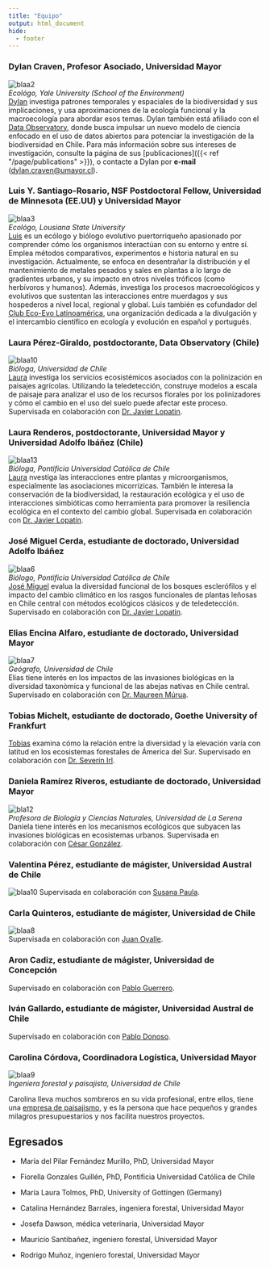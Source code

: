 ```yaml
---
title: "Equipo"
output: html_document
hide:
  - footer
---
```


### Dylan Craven, Profesor Asociado, Universidad Mayor   
![blaa2](/img/dylancraven2.png)  
_Ecológo, Yale University (School of the Environment)_  
[Dylan](https://scholar.google.com/citations?hl=en&authuser=1&user=rz2vROgAAAAJ) investiga patrones temporales y espaciales de la biodiversidad y sus implicaciones, y usa aproximaciones de la ecología funcional y la macroecología para abordar esos temas. Dylan también está afiliado con el [Data Observatory](https://www.dataobservatory.net/), donde busca impulsar un nuevo modelo de ciencia enfocado en el uso de datos abiertos para potenciar la investigación de la biodiversidad en Chile. Para más información sobre sus intereses de investigación, consulte la página de sus [publicaciones]({{< ref "/page/publications" >}}), o contacte a Dylan por **e-mail** (<dylan.craven@umayor.cl>).    


### Luis Y. Santiago-Rosario, NSF Postdoctoral Fellow, Universidad de Minnesota (EE.UU) y Universidad Mayor  
![blaa3](/img/LuisSantiago.png)  
_Ecológo, Lousiana State University_   
[Luis](https://scholar.google.com/citations?hl=en&authuser=1&user=dTZFEfIAAAAJ) es un ecólogo y biólogo evolutivo puertorriqueño apasionado por comprender cómo los organismos interactúan con su entorno y entre sí. Emplea métodos comparativos, experimentos e historia natural en su investigación. Actualmente, se enfoca en desentrañar la distribución y el mantenimiento de metales pesados y sales en plantas a lo largo de gradientes urbanos, y su impacto en otros niveles tróficos (como herbívoros y humanos). Además, investiga los procesos macroecológicos y evolutivos que sustentan las interacciones entre muerdagos y sus hospederos a nivel local, regional y global. Luis también es cofundador del [Club Eco-Evo Latinoamérica](https://ecoevolat.github.io/), una organización dedicada a la divulgación y el intercambio científico en ecología y evolución en español y portugués. 

### Laura Pérez-Giraldo, postdoctorante, Data Observatory (Chile)  
![blaa10](/img/LPerez.png)  
_Bióloga, Universidad de Chile_  
[Laura](https://scholar.google.com/citations?user=kECl0VgAAAAJ&hl=en&authuser=1) investiga los servicios ecosistémicos asociados con la polinización en paisajes agrícolas. Utilizando la teledetección, construye modelos a escala de paisaje para analizar el uso de los recursos florales por los polinizadores y cómo el cambio en el uso del suelo puede afectar este proceso. Supervisada en colaboración con [Dr. Javier Lopatin](https://www.javierlopatin.com/author/javier-lopatin/). 


### Laura Renderos, postdoctorante, Universidad Mayor y Universidad Adolfo Ibáñez (Chile)  
![blaa13](/img/LRenderos.png)  
_Bióloga, Pontificia Universidad Católica de Chile_   
[Laura](https://www.researchgate.net/profile/Laura-Renderos) nvestiga las interacciones entre plantas y microorganismos, especialmente las asociaciones micorrizicas. También le interesa la conservación de la biodiversidad, la restauración ecológica y el uso de interacciones simbióticas como herramienta para promover la resiliencia ecológica en el contexto del cambio global. Supervisada en colaboración con [Dr. Javier Lopatin](https://www.javierlopatin.com/author/javier-lopatin/). 


### José Miguel Cerda, estudiante de doctorado, Universidad Adolfo Ibáñez    
![blaa6](/img/JoseMiguel.png)  
_Biólogo, Pontificia Universidad Católica de Chile_  
[José Miguel](https://scholar.google.com/citations?hl=en&authuser=1&user=U6CL5OYAAAAJ) evalua la diversidad funcional de los bosques esclerófilos y el impacto del cambio climático en los rasgos funcionales de plantas leñosas en Chile central con métodos ecológicos clásicos y de teledetección. Supervisado en colaboración con [Dr. Javier Lopatin](https://www.javierlopatin.com/author/javier-lopatin/). 

### Elias Encina Alfaro, estudiante de doctorado, Universidad Mayor  
![blaa7](/img/Elias2020.png)    
_Geógrafo, Universidad de Chile_  
Elias tiene interés en los impactos de las invasiones biológicas en la diversidad taxonòmica y funcional de las abejas nativas en Chile central. Supervisado en colaboración con [Dr. Maureen Múrua](https://maureenmurua.wordpress.com/).    

### Tobias Michelt, estudiante de doctorado, Goethe University of Frankfurt  

[Tobias](https://www.uni-frankfurt.de/74282931/Theses) examina cómo la relación entre la diversidad y la elevación varía con latitud en los ecosistemas forestales de Ámerica del Sur.  Supervisado en colaboración con [Dr. Severin Irl](https://www.uni-frankfurt.de/74293070/Prof__Dr__Severin_Irl).   

### Daniela Ramírez Riveros, estudiante de doctorado, Universidad Mayor  
![bla12](/img/DanielaRamirez.png)  
_Profesora de Biología y Ciencias Naturales, Universidad de La Serena_  
Daniela tiene interés en los mecanismos ecológicos que subyacen las invasiones biológicas en ecosistemas urbanos.  Supervisada en colaboración con [César González](https://pure.uai.cl/es/persons/cesar-gonzalez).  

### Valentina Pérez, estudiante de mágister, Universidad Austral de Chile  
![blaa10](/img/ValentinaPerez.png) 
Supervisada en colaboración con [Susana Paula](https://orcid.org/0000-0001-5405-6155).  


### Carla Quinteros, estudiante de mágister, Universidad de Chile 
![blaa8](/img/CarlaQuinteros5.png)  
Supervisada en colaboración con [Juan Ovalle](https://sites.google.com/uchile.cl/juanovalle/home).  


### Aron Cadiz, estudiante de mágister, Universidad de Concepción   

Supervisado en colaboración con [Pablo Guerrero](https://www.naturalesudec.cl/pablo-guerrero/).  

### Iván Gallardo, estudiante de mágister, Universidad Austral de Chile   

Supervisado en colaboración con [Pablo Donoso](https://www.forestal.uach.cl/instituto/bosques-sociedad/academicos/academico.php?s=pablo-donoso).  

### Carolina Córdova, Coordinadora Logística, Universidad Mayor    
![blaa9](/img/carola.png)    
_Ingeniera forestal y paisajista, Universidad de Chile_  

Carolina lleva muchos sombreros en su vida profesional, entre ellos, tiene una [empresa de paisajismo](https://weinmannia.cl/), y es la persona que hace pequeños y grandes milagros presupuestarios y nos facilita nuestros proyectos. 

## Egresados   

- María del Pilar Fernández Murillo, PhD, Universidad Mayor    

- Fiorella Gonzales Guillén, PhD, Pontificia Universidad Católica de Chile  

- María Laura Tolmos, PhD, University of Gottingen (Germany)  

- Catalina Hernández Barrales, ingeniera forestal, Universidad Mayor  

- Josefa Dawson, médica veterinaria, Universidad Mayor  

- Mauricio Santibañez, ingeniero forestal, Universidad Mayor  

- Rodrigo Muñoz, ingeniero forestal, Universidad Mayor  
